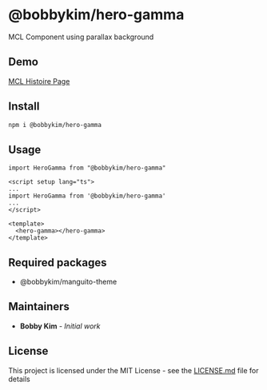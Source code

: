 # @bobbykim/hero-gamma

MCL Component using parallax background

## Demo

[MCL Histoire Page](https://manguito-component-library.vercel.app/story/src-stories-sections-hero-hero-story-vue?variantId=src-stories-sections-hero-hero-story-vue-2)

## Install

```sh
npm i @bobbykim/hero-gamma
```

## Usage

`import HeroGamma from "@bobbykim/hero-gamma"`

```vue
<script setup lang="ts">
...
import HeroGamma from '@bobbykim/hero-gamma'
...
</script>

<template>
  <hero-gamma></hero-gamma>
</template>
```

## Required packages

- @bobbykim/manguito-theme

## Maintainers

- **Bobby Kim** - _Initial work_

## License

This project is licensed under the MIT License - see the [LICENSE.md](./LICENSE.md) file for details
